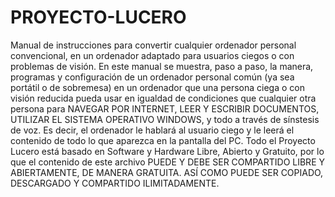 # PROYECTO-LUCERO
Manual de instrucciones para convertir cualquier ordenador personal convencional, en un ordenador adaptado para usuarios ciegos o con problemas de visión. En este manual se muestra, paso a paso, la manera, programas y configuración de un ordenador personal común (ya sea portátil o de sobremesa) en un ordenador que una persona ciega o con visión reducida pueda usar en igualdad de condiciones que cualquier otra persona para NAVEGAR POR INTERNET, LEER Y ESCRIBIR DOCUMENTOS, UTILIZAR EL SISTEMA OPERATIVO WINDOWS, y todo a través de sínstesis de voz. Es decir, el ordenador le hablará al usuario ciego y le leerá el contenido de todo lo que aparezca en la pantalla del PC. Todo el Proyecto Lucero está basado en Software y Hardware Libre, Abierto y Gratuito, por lo que el contenido de este archivo PUEDE Y DEBE SER COMPARTIDO LIBRE Y ABIERTAMENTE, DE MANERA GRATUITA. ASÍ COMO PUEDE SER COPIADO, DESCARGADO Y COMPARTIDO ILIMITADAMENTE.
